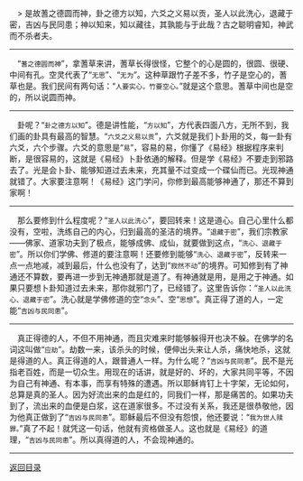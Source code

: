 &emsp;> 是故蓍之德圆而神，卦之德方以知，六爻之义易以贡，圣人以此洗心，退藏于密，吉凶与民同患；神以知来，知以藏往，其孰能与于此哉？古之聪明睿知，神武而不杀者夫。
___
&emsp;“``蓍之德圆而神``”，拿蓍草来讲，蓍草长得很怪，它整个的心是圆的，很圆、很硬、中间有孔。空灵代表了“``无思``”、“``无为``”。这种草跟竹子差不多，竹子是空心的，蓍草也是。我们民间有两句话：“``人要实心，竹要空心。``”就是这个意思。蓍草中间也是空的，所以说圆而神。
___
&emsp;卦呢？“``卦之德方以知``”。德是讲性能，“``方以知``”，方代表四面八方，无所不到，我们画的卦具有最高的智慧。“``六爻之义易以贡``”，六爻就是我们卜卦用的爻，每一卦有六爻，六个步骤。六爻的意思是“``易``”，容易的易，你懂了《易经》根据程序来判断，是很容易的，这就是《易经》卜卦依通的解释。但是学《易经》不要走到邪路去了。光是会卜卦、能够知道过去未来，充其量不过变成一个碟仙而已。光现神通就错了。大家要注意啊！《易经》这门学问，你修到最高能够神通了，那还不算到家啊！
___
&emsp;那么要修到什么程度呢？“``圣人以此洗心``”，要回转来！这是道心。自己心里什么都没有，空啦，洗练自己的内心，归到最高的圣洁的境界。“``退藏于密``”，我们宗教家——佛家、道家功夫到了极点，能够成佛、成仙，就要做到这点，“``洗心、退藏于密``”。所以你们学佛、修道的要注意啊！还要修到能够“``洗心、退藏于密``”，反转来一点一点地减，减到最后，什么也没有了，达到“``寂然不动``”的境界。可知修到有了神通还不算数，要再进一步到无神通那就是道了。有神通就是用，是用之于神通。如果只要想卜卦知道过去未来，那你就邪门了，已经错了。这里告诉你：“``圣人以此洗心、退藏于密``”。洗心就是学佛修道的空“``念头``”、空“``思想``”。真正得了道的人，一定能“``吉凶与民同患``”。
___
&emsp;真正得德的人，不但不用神通，而且灾难来时能够躲得开也决不躲。在佛学的名词这叫做“``应劫``”。劫数一来，该杀头的时候，便伸出头来让人杀，痛快地杀，这就是得道的人。真正得道的人，跟普通人一样。为什么呢？“``吉凶与民同患``”。民不是光指老百姓，而是一切众生。用现在的话讲，就是好的、坏的，大家共同平等，不因为自己有神通、有本事，而享有特殊的遭遇。所以耶稣肯钉上十字架，无论如何，总算是真的圣人。因为好流出来的血是红的，同我们一样，那是痛苦的。如果功夫到了，流出来的血便是白浆，这在道家很多。不过没有关系，我还是很恭敬他，因为他真正做到了“``吉凶与民同患``”。耶稣最后不但没有怨恨，他还要说：“``我为世人赎罪。``”真了不起！就凭这一句话，他就有资格做圣人。这也就是《易经》的道理，“``吉凶与民同患``”。所以真得道的人，不会现神通的。
___
[返回目录](../../master/README.md#目录)